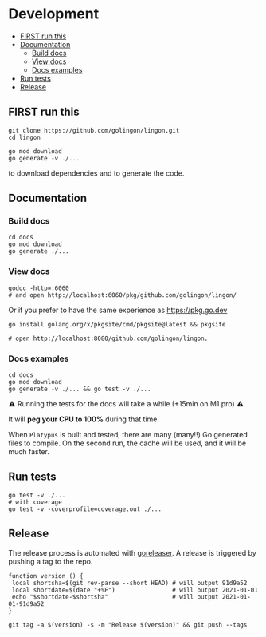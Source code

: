 # Development <!-- omit in toc -->

- [FIRST run this](#first-run-this)
- [Documentation](#documentation)
  - [Build docs](#build-docs)
  - [View docs](#view-docs)
  - [Docs examples](#docs-examples)
- [Run tests](#run-tests)
- [Release](#release)

## FIRST run this

```shell
git clone https://github.com/golingon/lingon.git
cd lingon

go mod download
go generate -v ./...
```

to download dependencies and to generate the code.

## Documentation

### Build docs

```shell
cd docs
go mod download
go generate ./...
```

### View docs

```shell
godoc -http=:6060
# and open http://localhost:6060/pkg/github.com/golingon/lingon/
```

Or if you prefer to have the same experience as <https://pkg.go.dev>

```shell
go install golang.org/x/pkgsite/cmd/pkgsite@latest && pkgsite

# open http://localhost:8080/github.com/golingon/lingon.
```

### Docs examples

```shell
cd docs 
go mod download
go generate -v ./... && go test -v ./...
```

⚠️ Running the tests for the docs will take a while (+15min on M1 pro) ⚠️

It will **peg your CPU to 100%** during that time.

When `Platypus` is built and tested, there are many (many!!) Go generated files to compile.
On the second run, the cache will be used, and it will be much faster.

## Run tests

```shell
go test -v ./...
# with coverage
go test -v -coverprofile=coverage.out ./...
```

## Release

The release process is automated with [goreleaser](https://goreleaser.com/).
A release is triggered by pushing a tag to the repo.

```shell
function version () {
 local shortsha=$(git rev-parse --short HEAD) # will output 91d9a52
 local shortdate=$(date "+%F")                # will output 2021-01-01
 echo "$shortdate-$shortsha"                  # will output 2021-01-01-91d9a52
}

git tag -a $(version) -s -m "Release $(version)" && git push --tags
```
